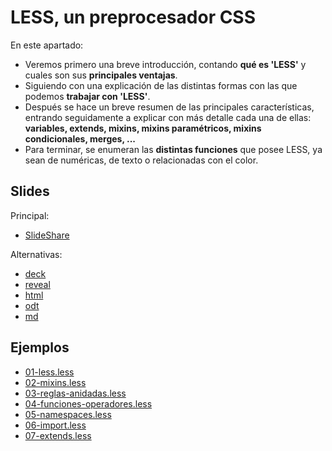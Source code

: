 # LESS, un preprocesador CSS

En este apartado:

- Veremos primero una breve introducción, contando **qué es 'LESS'** y cuales son sus **principales ventajas**.
- Siguiendo con una explicación de las distintas formas con las que podemos **trabajar con 'LESS'**.
- Después se hace un breve resumen de las principales características, entrando seguidamente a explicar con más detalle cada una de ellas: **variables, extends, mixins, mixins paramétricos, mixins condicionales, merges, ...**
- Para terminar, se enumeran las **distintas funciones** que posee LESS, ya sean de numéricas, de texto o relacionadas con el color.

## Slides

Principal:

- [SlideShare](http://www.slideshare.net/asanzdiego/less-un-preprocesador-css)

Alternativas:

- [deck](http://asanzdiego.github.io/curso-interfaces-web-2014/04-less/slides/export/less-deck-slides.html)
- [reveal](http://asanzdiego.github.io/curso-interfaces-web-2014/04-less/slides/export/less-reveal-slides.html)
- [html](http://asanzdiego.github.io/curso-interfaces-web-2014/04-less/slides/export/less.html)
- [odt](http://asanzdiego.github.io/curso-interfaces-web-2014/04-less/slides/export/less.odt)
- [md](http://asanzdiego.github.io/curso-interfaces-web-2014/04-less/slides/md/less.md)

## Ejemplos

- [01-less.less](https://github.com/asanzdiego/curso-interfaces-web-2014/tree/master/04-less/src/css/less/01-less.less)
- [02-mixins.less](https://github.com/asanzdiego/curso-interfaces-web-2014/tree/master/04-less/src/css/less/02-mixins.less)
- [03-reglas-anidadas.less](https://github.com/asanzdiego/curso-interfaces-web-2014/tree/master/04-less/src/css/less/03-reglas-anidadas.less)
- [04-funciones-operadores.less](https://github.com/asanzdiego/curso-interfaces-web-2014/tree/master/04-less/src/css/less/04-funciones-operadores.less)
- [05-namespaces.less](https://github.com/asanzdiego/curso-interfaces-web-2014/tree/master/04-less/src/css/less/05-namespaces.less)
- [06-import.less](https://github.com/asanzdiego/curso-interfaces-web-2014/tree/master/04-less/src/css/less/06-import.less)
- [07-extends.less](https://github.com/asanzdiego/curso-interfaces-web-2014/tree/master/04-less/src/css/less/07-extends.less)

